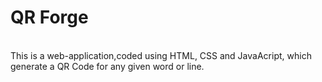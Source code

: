 <h1>QR Forge</h1><br>
This is a web-application,coded using HTML, CSS and JavaAcript, which generate a QR Code for any given word or line.
